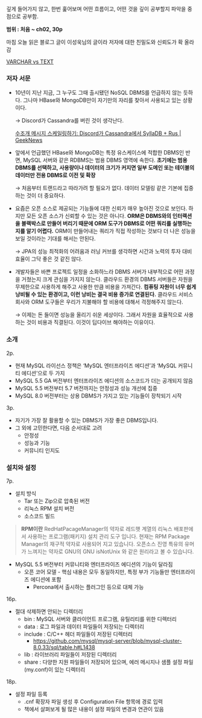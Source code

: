 깊게 들어가지 않고, 한번 훑어보며 어떤 흐름이고, 어떤 것을 깊이 공부할지 파악을 중점으로 공부함.

**범위 : 처음 ~ ch02, 30p**

마침 오늘 읽은 블로그 글이 이성욱님의 글이라 저자에 대한 친밀도와 신뢰도가 확 올라감

[VARCHAR vs TEXT](https://medium.com/daangn/varchar-vs-text-230a718a22a1)

### **저자 서문**

- 10년이 지난 지금, 그 누구도 그때 출시됐던 NoSQL DBMS를 언급하지 않는 듯하다. 그나마 HBase와 MongoDB만이 자기만의 자리를 찾아서 사용되고 있는 상황이다.

  → Discord가 Cassandra를 버린 것이 생각난다.

  [수조개 메시지 스케일링하기: Discord가 Cassandra에서 SyllaDB + Rus | GeekNews](https://news.hada.io/topic?id=9611)

- 앞에서 언급했던 HBase와 MongoDB는 특정 유스케이스에 적합한 DBMS인 반면, MySQL 서버와 같은 RDBMS는 범용 DBMS 영역에 속한다. **초기에는 범용 DBMS를 선택하고, 사용량이나 데이터의 크기가 커지면 일부 도메인 또는 테이블의 데이터만 전용 DBMS로 이전 및 확장**

  → 처음부터 트랜드라고 따라가려 할 필요가 없다. 데이터 모델링 같은 기본에 집중하는 것이 더 중요하다.

- 요즘은 오픈 소스로 제공되는 기능들에 대한 신뢰가 매우 높아진 것으로 보인다. 하지만 모든 오픈 소스가 신뢰할 수 있는 것은 아니다. **ORM은 DBMS와의 인터랙션을 블랙박스로 만들어 버리기 때문에 ORM 도구가 DBMS로 어떤 쿼리를 실행하는지를 알기 어렵다.** ORM이 만들어내는 쿼리가 직접 작성하는 것보다 더 나은 성능을 보일 것이라는 기대를 해서는 안된다.

  → JPA의 성능 최적화의 어려움과 러닝 커브를 생각하면 시간과 노력의 투자 대비 효율이 그닥 좋은 것 같진 않다.

- 개발자들은 바쁜 프로젝트 일정을 소화하느라 DBMS 서버가 내부적으로 어떤 과정을 거쳤는지 크게 관심을 가지지 않는다. 클라우드 환경의 DBMS 서버들은 자원을 무제한으로 사용하게 해주고 사용한 만큼 비용을 가져간다. **컴퓨팅 자원이 너무 쉽게 낭비될 수 있는 환경이고, 이런 낭비는 결국 비용 증가로 연결된다.** 클라우드 서비스 회사와 ORM 도구들은 우리가 지불해야 할 비용에 대해서 걱정해주지 않는다.

  → 이제는 돈 들이면 성능을 올리기 쉬운 세상이다. 그래서 자원을 효율적으로 사용하는 것이 비용과 직결된다. 이것이 딥다이브 해야하는 이유이다.

### 소개

2p.

- 현재 MySQL 라이선스 정책은 ‘MySQL 엔터프라이즈 에디션’과 ‘MySQL 커뮤니티 에디션’으로 두 가지
- MySQL 5.5 GA 버전부터 엔터프라이즈 에디션의 소스코드가 더는 공개되지 않음
- MySQL 5.5 버전부터 5.7 버전까지는 안정성과 성능 개선에 집중
- MySQL 8.0 버전부터는 상용 DBMS가 가지고 있는 기능들이 장착되기 시작

3p.

- 자기가 가장 잘 활용할 수 있는 DBMS가 가장 좋은 DBMS입니다.
- 그 외에 고민한다면, 다음 순서대로 고려
  - 안정성
  - 성능과 기능
  - 커뮤니티 인지도

### 설치와 설정

7p.

- 설치 방식
  - Tar 또는 Zip으로 압축된 버전
  - 리눅스 RPM 설치 버전
  - 소스코드 빌드

> **RPM이란**
> RedHatPacageManager의 약자로 레드햇 계열의 리눅스 배포판에서 사용하는 프로그램(패키지) 설치 관리 도구 입니다. 현재는 RPM Package Manager의 재구적 약자로 사용되어 지고 있습니다. 오픈소스 진영 특유의 유머가 느껴지는 약자로 GNU의 GNU isNotUnix 와 같은 원리라고 볼 수 있습니다.

- MySQL 5.5 버전부터 커뮤니티와 엔터프라이즈 에디션의 기능이 달라짐
  - 오픈 코어 모델 - 핵심 내용은 모두 동일하지만, 특정 부가 기능들만 엔터프라이즈 에디션에 포함
    - Percona에서 출시하는 플러그인 등으로 대체 가능

16p.

- 절대 삭제하면 안되는 디렉터리
  - bin : MySQL 서버와 클라이언트 프로그램, 유틸리티를 위한 디렉터리
  - data : 로그 파일과 데이터 파일들이 저장되는 디렉터리
  - include : C/C++ 헤더 파일들이 저장된 디렉터리
    - https://github.com/mysql/mysql-server/blob/mysql-cluster-8.0.33/sql/table.h#L1438
  - lib : 라이브러리 파일들이 저장된 디렉터리
  - share : 다양한 지원 파일들이 저장되어 있으며, 에러 메시지나 샘플 설정 파일(my.conf)이 있는 디렉터리

18p.

- 설정 파일 등록
  - .cnf 확장자 파일 생성 후 Configuration File 항목에 경로 입력
  - 책에서 살펴보게 될 많은 내용이 설정 파일의 변경과 연관이 있음
